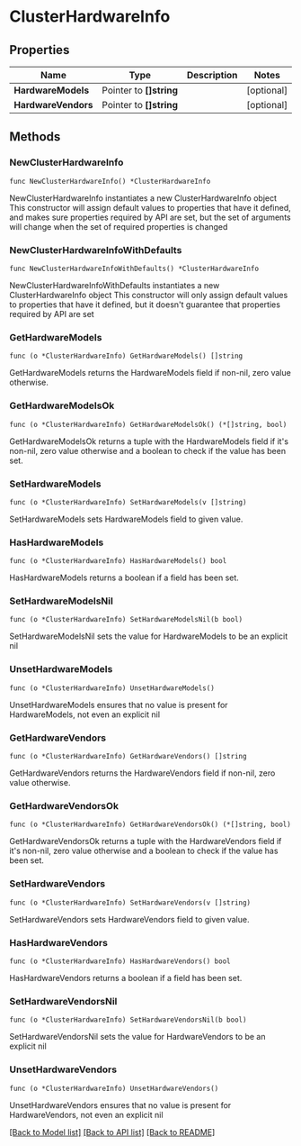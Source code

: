 # ClusterHardwareInfo

## Properties

Name | Type | Description | Notes
------------ | ------------- | ------------- | -------------
**HardwareModels** | Pointer to **[]string** |  | [optional] 
**HardwareVendors** | Pointer to **[]string** |  | [optional] 

## Methods

### NewClusterHardwareInfo

`func NewClusterHardwareInfo() *ClusterHardwareInfo`

NewClusterHardwareInfo instantiates a new ClusterHardwareInfo object
This constructor will assign default values to properties that have it defined,
and makes sure properties required by API are set, but the set of arguments
will change when the set of required properties is changed

### NewClusterHardwareInfoWithDefaults

`func NewClusterHardwareInfoWithDefaults() *ClusterHardwareInfo`

NewClusterHardwareInfoWithDefaults instantiates a new ClusterHardwareInfo object
This constructor will only assign default values to properties that have it defined,
but it doesn't guarantee that properties required by API are set

### GetHardwareModels

`func (o *ClusterHardwareInfo) GetHardwareModels() []string`

GetHardwareModels returns the HardwareModels field if non-nil, zero value otherwise.

### GetHardwareModelsOk

`func (o *ClusterHardwareInfo) GetHardwareModelsOk() (*[]string, bool)`

GetHardwareModelsOk returns a tuple with the HardwareModels field if it's non-nil, zero value otherwise
and a boolean to check if the value has been set.

### SetHardwareModels

`func (o *ClusterHardwareInfo) SetHardwareModels(v []string)`

SetHardwareModels sets HardwareModels field to given value.

### HasHardwareModels

`func (o *ClusterHardwareInfo) HasHardwareModels() bool`

HasHardwareModels returns a boolean if a field has been set.

### SetHardwareModelsNil

`func (o *ClusterHardwareInfo) SetHardwareModelsNil(b bool)`

 SetHardwareModelsNil sets the value for HardwareModels to be an explicit nil

### UnsetHardwareModels
`func (o *ClusterHardwareInfo) UnsetHardwareModels()`

UnsetHardwareModels ensures that no value is present for HardwareModels, not even an explicit nil
### GetHardwareVendors

`func (o *ClusterHardwareInfo) GetHardwareVendors() []string`

GetHardwareVendors returns the HardwareVendors field if non-nil, zero value otherwise.

### GetHardwareVendorsOk

`func (o *ClusterHardwareInfo) GetHardwareVendorsOk() (*[]string, bool)`

GetHardwareVendorsOk returns a tuple with the HardwareVendors field if it's non-nil, zero value otherwise
and a boolean to check if the value has been set.

### SetHardwareVendors

`func (o *ClusterHardwareInfo) SetHardwareVendors(v []string)`

SetHardwareVendors sets HardwareVendors field to given value.

### HasHardwareVendors

`func (o *ClusterHardwareInfo) HasHardwareVendors() bool`

HasHardwareVendors returns a boolean if a field has been set.

### SetHardwareVendorsNil

`func (o *ClusterHardwareInfo) SetHardwareVendorsNil(b bool)`

 SetHardwareVendorsNil sets the value for HardwareVendors to be an explicit nil

### UnsetHardwareVendors
`func (o *ClusterHardwareInfo) UnsetHardwareVendors()`

UnsetHardwareVendors ensures that no value is present for HardwareVendors, not even an explicit nil

[[Back to Model list]](../README.md#documentation-for-models) [[Back to API list]](../README.md#documentation-for-api-endpoints) [[Back to README]](../README.md)


